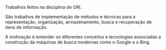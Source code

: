 Trabalhos feitos na disciplina de ORI.

São trabalhos de implementação de métodos e técnicas para a representação, organização, armazenamento, busca e recuperação de itens de informação.

A motivação é entender os diferentes conceitos e tecnologias associadas a construção da máquinas de busca modernas como o Google e o Bing.
